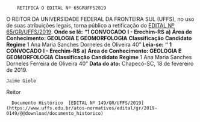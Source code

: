         RETIFICA O EDITAL Nº 65GRUFFS2019  

 O REITOR DA UNIVERSIDADE FEDERAL DA FRONTEIRA SUL (UFFS), no uso de suas atribuições legais, torna público a retificação do [EDITAL Nº 65/GR/UFFS/2019](https://www.uffs.edu.br/atos-normativos/edital/gr/2019-0065).   **Onde se lê:** **“1 CONVOCADO** **I - Erechim-RS** **a) Área de Conhecimento: GEOLOGIA E GEOMORFOLOGIA**     **Classificação**   **Candidato**   **Regime**     1   Ana Maria Sanches Dorneles de Oliveira   40”       **Leia-se:** **“** **1 CONVOCADO** **I - Erechim-RS** **a) Área de Conhecimento: GEOLOGIA E GEOMORFOLOGIA**     **Classificação**   **Candidato**   **Regime**     1   Ana Maria Sanches Dorneles Ferreira de Oliveira   40”          **Data do ato:** Chapecó-SC, 18 de fevereiro de 2019.   
 

    Jaime Giolo   
 Reitor 

      Documento Histórico  [EDITAL Nº 149/GR/UFFS/2019](https://www.uffs.edu.br/atos-normativos/edital/gr/2019-0149/@@download/documento_historico)     
      